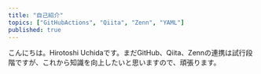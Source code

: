 ```yaml
---
title: "自己紹介"
topics: ["GitHubActions", "Qiita", "Zenn", "YAML"]
published: true
---
```

こんにちは。Hirotoshi Uchidaです。まだGitHub、Qiita、Zennの連携は試行段階ですが、これから知識を向上したいと思いますので、頑張ります。
